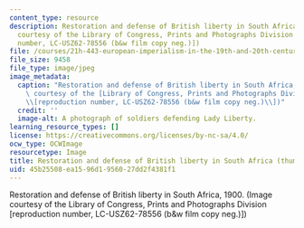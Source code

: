 ```yaml
---
content_type: resource
description: Restoration and defense of British liberty in South Africa, 1900. (Image
  courtesy of the Library of Congress, Prints and Photographs Division [reproduction
  number, LC-USZ62-78556 (b&w film copy neg.)])
file: /courses/21h-443-european-imperialism-in-the-19th-and-20th-centuries-spring-2006/45b25508ea1596d1956027dd2f4381f1_21h-443s06-th.jpg
file_size: 9458
file_type: image/jpeg
image_metadata:
  caption: "Restoration and defense of British liberty in South Africa, 1900. (Image\
    \ courtesy of the [Library of Congress, Prints and Photographs Division](http://www.loc.gov/rr/print/)\_\
    \\[reproduction number, LC-USZ62-78556 (b&w film copy neg.)\\])"
  credit: ''
  image-alt: A photograph of soldiers defending Lady Liberty.
learning_resource_types: []
license: https://creativecommons.org/licenses/by-nc-sa/4.0/
ocw_type: OCWImage
resourcetype: Image
title: Restoration and defense of British liberty in South Africa (thumbnail)
uid: 45b25508-ea15-96d1-9560-27dd2f4381f1
---
```

Restoration and defense of British liberty in South Africa, 1900. (Image courtesy of the Library of Congress, Prints and Photographs Division [reproduction number, LC-USZ62-78556 (b&w film copy neg.)])